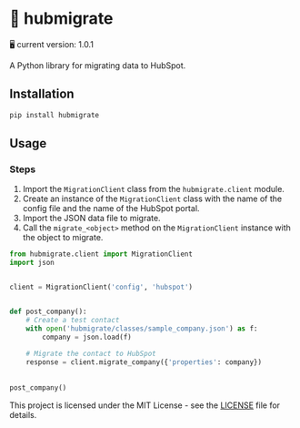 <!-- Define the README for the hubmigrate module with emojis -->
# 🦆 hubmigrate

🖥️ current version: 1.0.1

<!-- [![PyPI version](https://badge.fury.io/py/hubmigrate.svg)]
[![PyPI - Python Version](https://img.shields.io/pypi/pyversions/hubmigrate.svg)]
[![PyPI - License](https://img.shields.io/pypi/l/hubmigrate.svg)] -->

A Python library for migrating data to HubSpot.

## Installation

```bash
pip install hubmigrate
```

## Usage

### Steps

1. Import the `MigrationClient` class from the `hubmigrate.client` module.
2. Create an instance of the `MigrationClient` class with the name of the config file and the name of the HubSpot portal.
3. Import the JSON data file to migrate.
4. Call the `migrate_<object>` method on the `MigrationClient` instance with the object to migrate.

```python
from hubmigrate.client import MigrationClient
import json


client = MigrationClient('config', 'hubspot')


def post_company():
    # Create a test contact
    with open('hubmigrate/classes/sample_company.json') as f:
        company = json.load(f)
    
    # Migrate the contact to HubSpot
    response = client.migrate_company({'properties': company})
    
    
post_company()
```

<!-- ## Contributing

### Setup

### Testing

### Linting

### Building

### Publishing

## License -->

This project is licensed under the MIT License - see the [LICENSE](LICENSE) file for details.
